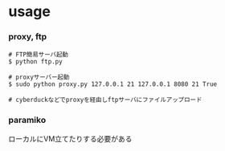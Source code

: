 # usage

### proxy, ftp
```
# FTP簡易サーバ起動
$ python ftp.py

# proxyサーバー起動
$ sudo python proxy.py 127.0.0.1 21 127.0.0.1 8080 21 True

# cyberduckなどでproxyを経由しftpサーバにファイルアップロード
```

### paramiko
ローカルにVM立てたりする必要がある